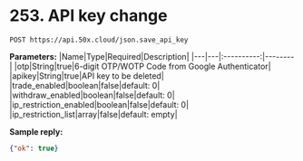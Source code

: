 # 253. API key change

```text
POST https://api.50x.cloud/json.save_api_key
```

**Parameters:**
|Name|Type|Required|Description|
|---|---|:----------:|--------|
|otp|String|true|6-digit OTP/WOTP Code from Google Authenticator|
|apikey|String|true|API key to be deleted|
|trade_enabled|boolean|false|default: 0|
|withdraw_enabled|boolean|false|default: 0|
|ip_restriction_enabled|boolean|false|default: 0|
|ip_restriction_list|array|false|default: empty|

**Sample reply:**

```json
{"ok": true}
```

